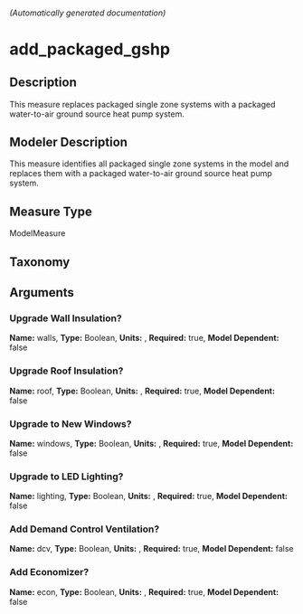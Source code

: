 

###### (Automatically generated documentation)

# add_packaged_gshp

## Description
This measure replaces packaged single zone systems with a packaged water-to-air ground source heat pump system.

## Modeler Description
This measure identifies all packaged single zone systems in the model and replaces them with a packaged water-to-air ground source heat pump system.

## Measure Type
ModelMeasure

## Taxonomy


## Arguments


### Upgrade Wall Insulation?

**Name:** walls,
**Type:** Boolean,
**Units:** ,
**Required:** true,
**Model Dependent:** false


### Upgrade Roof Insulation?

**Name:** roof,
**Type:** Boolean,
**Units:** ,
**Required:** true,
**Model Dependent:** false


### Upgrade to New Windows?

**Name:** windows,
**Type:** Boolean,
**Units:** ,
**Required:** true,
**Model Dependent:** false


### Upgrade to LED Lighting?

**Name:** lighting,
**Type:** Boolean,
**Units:** ,
**Required:** true,
**Model Dependent:** false


### Add Demand Control Ventilation?

**Name:** dcv,
**Type:** Boolean,
**Units:** ,
**Required:** true,
**Model Dependent:** false


### Add Economizer?

**Name:** econ,
**Type:** Boolean,
**Units:** ,
**Required:** true,
**Model Dependent:** false






